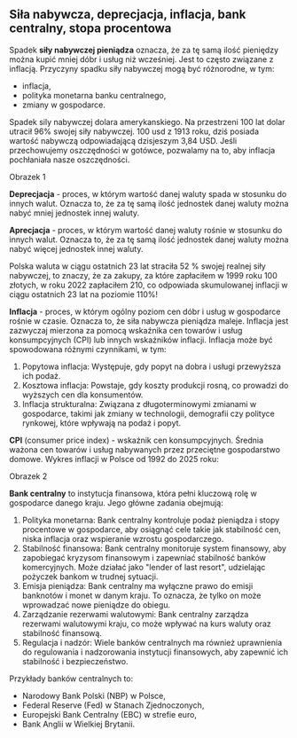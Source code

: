 ## Siła nabywcza, deprecjacja, inflacja, bank centralny, stopa procentowa
Spadek **siły nabywczej pieniądza** oznacza, że za tę samą ilość pieniędzy można
kupić mniej dóbr i usług niż wcześniej. Jest to często związane z inflacją.
Przyczyny spadku siły nabywczej mogą być różnorodne, w tym:
- inflacja,
- polityka monetarna banku centralnego,
- zmiany w gospodarce.

Spadek sily nabywczej dolara amerykanskiego. Na przestrzeni 100 lat dolar 
utracił 96% swojej siły nabywczej. 100 usd z 1913 roku, dziś posiada wartość 
nabywczą odpowiadającą dzisjeszym 3,84 USD. Jeśli przechowujemy oszczędności w 
gotówce, pozwalamy na to, aby inflacja pochłaniała nasze oszczędności.

Obrazek 1

**Deprecjacja** - proces, w którym wartość danej waluty spada w stosunku do 
innych walut. Oznacza to, że za tę samą ilość jednostek danej waluty można nabyć 
mniej jednostek innej waluty. 

**Aprecjacja** - proces, w którym wartość danej waluty rośnie w stosunku do 
innych walut. Oznacza to, że za tę samą ilość jednostek danej waluty można nabyć 
więcej jednostek innej waluty.

Polska waluta w ciągu ostatnich 23 lat straciła 52 % swojej realnej siły 
nabywczej, to znaczy, że za zakupy, za które zapłaciłem w 1999 roku 100 złotych, 
w roku 2022 zapłaciłem 210, co odpowiada skumulowanej inflacji w ciągu ostatnich 
23 lat na poziomie 110%!

**Inflacja** - proces, w którym ogólny poziom cen dóbr i usług w gospodarce 
rośnie w czasie. Oznacza to, że siła nabywcza pieniądza maleje. Inflacja jest 
zazwyczaj mierzona za pomocą wskaźnika cen towarów i usług konsumpcyjnych (CPI) 
lub innych wskaźników inflacji. Inflacja może być spowodowana różnymi 
czynnikami, w tym:
1. Popytowa inflacja: Występuje, gdy popyt na dobra i usługi przewyższa ich 
podaż.
2. Kosztowa inflacja: Powstaje, gdy koszty produkcji rosną, co prowadzi do 
wyższych cen dla konsumentów.
3. Inflacja strukturalna: Związana z długoterminowymi zmianami w gospodarce, 
takimi jak zmiany w technologii, demografii czy polityce rynkowej, które 
wpływają na podaż i popyt.

**CPI** (consumer price index) - wskaźnik cen konsumpcyjnych. Średnia ważona cen 
towarów i usług nabywanych przez przeciętne gospodarstwo domowe. Wykres inflacji
w Polsce od 1992 do 2025 roku:

Obrazek 2

**Bank centralny** to instytucja finansowa, która pełni kluczową rolę w 
gospodarce danego kraju. Jego główne zadania obejmują:
1. Polityka monetarna: Bank centralny kontroluje podaż pieniądza i stopy 
procentowe w gospodarce, aby osiągnąć cele takie jak stabilność cen, niska 
inflacja oraz wspieranie wzrostu gospodarczego. 
2. Stabilność finansowa: Bank centralny monitoruje system finansowy, aby 
zapobiegać kryzysom finansowym i zapewniać stabilność banków komercyjnych. Może 
działać jako "lender of last resort", udzielając pożyczek bankom w trudnej 
sytuacji.
3. Emisja pieniądza: Bank centralny ma wyłączne prawo do emisji banknotów i 
monet w danym kraju. To oznacza, że tylko on może wprowadzać nowe pieniądze do 
obiegu.
4. Zarządzanie rezerwami walutowymi: Bank centralny zarządza rezerwami 
walutowymi kraju, co może wpływać na kurs waluty oraz stabilność finansową.
5. Regulacja i nadzór: Wiele banków centralnych ma również uprawnienia do 
regulowania i nadzorowania instytucji finansowych, aby zapewnić ich stabilność i 
bezpieczeństwo. 

Przykłady banków centralnych to:
- Narodowy Bank Polski (NBP) w Polsce,
- Federal Reserve (Fed) w Stanach Zjednoczonych,
- Europejski Bank Centralny (EBC) w strefie euro,
- Bank Anglii w Wielkiej Brytanii.
